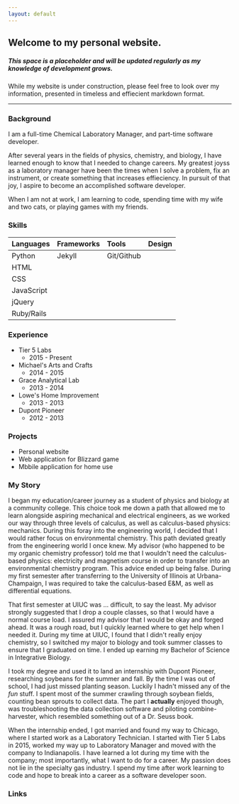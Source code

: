 ```yaml
---
layout: default
---
```


## Welcome to my personal website.

##### This space is a placeholder and will be updated regularly as my knowledge of development grows.

While my website is under construction, please feel free to look over my information, presented in timeless and effiecient markdown format.

* * *

### Background

I am a full-time Chemical Laboratory Manager, and part-time software developer.

After several years in the fields of physics, chemistry, and biology, I have learned enough to know that I needed to change careers. My greatest joyss as a laboratory manager have been the times when I solve a problem, fix an instrument, or create something that increases effieciency. In pursuit of that joy, I aspire to become an accomplished software developer.

When I am not at work, I am learning to code, spending time with my wife and two cats, or playing games with my friends.

### Skills

| Languages    | Frameworks        | Tools       | Design |
|:-------------|:------------------|:------------|:-------|
| Python       | Jekyll            | Git/Github  |        |
| HTML         |                   |             |        |
| CSS          |                   |             |        |
| JavaScript   |                   |             |        |
| jQuery       |                   |             |        |
| Ruby/Rails   |                   |             |        |

### Experience

- Tier 5 Labs
  - 2015 - Present
- Michael's Arts and Crafts
  - 2014 - 2015
- Grace Analytical Lab
  - 2013 - 2014
- Lowe's Home Improvement
  - 2013 - 2013
- Dupont Pioneer
  - 2012 - 2013

### Projects

* Personal website
* Web application for Blizzard game
* Mbbile application for home use

### My Story

I began my education/career journey as a student of physics and biology at a community college. This choice took me down a path that allowed me to learn alongside aspiring mechanical and electrical engineers, as we worked our way through three levels of calculus, as well as calculus-based physics: mechanics. During this foray into the engineering world, I decided that I would rather focus on environmental chemistry. This path deviated greatly from the engineering world I once knew. My advisor (who happened to be my organic chemistry professor) told me that I wouldn't need the calculus-based physics: electricity and magnetism course in order to transfer into an environmental chemistry program. This advice ended up being false. During my first semester after transferring to the University of Illinois at Urbana-Champaign, I was required to take the calculus-based E&M, as well as differential equations.

That first semester at UIUC was ... difficult, to say the least. My advisor strongly suggested that I drop a couple classes, so that I would have a normal course load. I assured my advisor that I would be okay and forged ahead. It was a rough road, but I quickly learned where to get help when I needed it. During my time at UIUC, I found that I didn't really enjoy chemistry, so I switched my major to biology and took summer classes to ensure that I graduated on time. I ended up earning my Bachelor of Science in Integrative Biology.

I took my degree and used it to land an internship with Dupont Pioneer, researching soybeans for the summer and fall. By the time I was out of school, I had just missed planting season. Luckily I hadn't missed any of the _fun_ stuff. I spent most of the summer crawling through soybean fields, counting bean sprouts to collect data. The part I **actually** enjoyed though, was troubleshooting the data collection software and piloting combine-harvester, which resembled something out of a Dr. Seuss book.

When the internship ended, I got married and found my way to Chicago, where I started work as a Laboratory Technician. I started with Tier 5 Labs in 2015, worked my way up to Laboratory Manager and moved with the company to Indianapolis. I have learned a lot during my time with the company; most importantly, what I want to do for a career. My passion does not lie in the specialty gas industry. I spend my time after work learning to code and hope to break into a career as a software developer soon.

### Links
